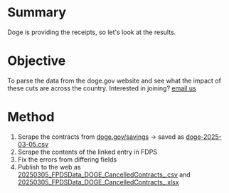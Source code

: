 # Summary
Doge is providing the receipts, so let's look at the results.

# Objective
To parse the data from the doge.gov website and see what the impact of these cuts are across the country. Interested in joining? [email us](mailto:dogeparser@gmail.com)

# Method
1. Scrape the contracts from [doge.gov/savings](https://doge.gov/savings) -> saved as [doge-2025-03-05.csv](data/doge-2025-03-05.csv)
2. Scrape the contents of the linked entry in FDPS
3. Fix the errors from differing fields
4. Publish to the web as [20250305_FPDSData_DOGE_CancelledContracts_.csv](data/20250305_FPDSData_DOGE_CancelledContracts_.csv) and [20250305_FPDSData_DOGE_CancelledContracts_.xlsx](data/20250305_FPDSData_DOGE_CancelledContracts_.xlsx)

